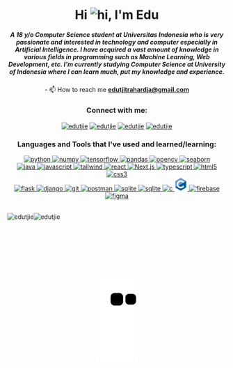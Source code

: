 <h1 align="center">Hi <img src="https://user-images.githubusercontent.com/1303154/88677602-1635ba80-d120-11ea-84d8-d263ba5fc3c0.gif" width="28px" height="28px" alt="hi">, I'm Edu</h1>
<h5 align="center">A 18 y/o Computer Science student at Universitas Indonesia who is very passionate and interested in technology and computer especially in Artificial Intelligence. I have acquired a vast amount of knowledge in various fields in programming such as Machine Learning, Web Development, etc. I'm currently studying Computer Science at University of Indonesia where I can learn much, put my knowledge and experience.</h3>

<p align="center">- 📫 How to reach me <a href="mailto:edutjitrahardja@gmail.com"><strong>edutjitrahardja@gmail.com</strong></a></p>

<h3 align="center">Connect with me:</h3>
<p align="center">
<a href="https://linkedin.com/in/edutjie" target="blank"><img align="center" src="https://raw.githubusercontent.com/rahuldkjain/github-profile-readme-generator/master/src/images/icons/Social/linked-in-alt.svg" alt="edutjie" height="30" width="30" /></a>
<a href="https://kaggle.com/edutjie" target="blank"><img align="center" src="https://raw.githubusercontent.com/rahuldkjain/github-profile-readme-generator/master/src/images/icons/Social/kaggle.svg" alt="edutjie" height="30" width="30" /></a>
<a href="https://instagram.com/edutjie" target="blank"><img align="center" src="https://raw.githubusercontent.com/rahuldkjain/github-profile-readme-generator/master/src/images/icons/Social/instagram.svg" alt="edutjie" height="30" width="30" /></a>
<a href="https://www.hackerrank.com/edutjie" target="blank"><img align="center" src="https://raw.githubusercontent.com/rahuldkjain/github-profile-readme-generator/master/src/images/icons/Social/hackerrank.svg" alt="edutjie" height="30" width="30" /></a>
</p>

<h3 align="center">Languages and Tools that I've used and learned/learning:</h3>
<p align="center">
    <a href="https://www.python.org" target="_blank" rel="noreferrer">
      <img
        src="https://img.shields.io/badge/-Python-black?style=flat-square&logo=python"
        alt="python"
        height="30"
      />
    </a>
    <a href="https://numpy.org/" target="_blank" rel="noreferrer">
      <img
        src="https://img.shields.io/badge/-Numpy-black?style=flat-square&logo=numpy&logoColor=005577"
        alt="numpy"
        height="30"
      />
    </a>
    <a href="https://pandas.pydata.org/" target="_blank" rel="noreferrer">
      <img
        src="https://img.shields.io/badge/-Pandas-black?style=flat-square&logo=pandas&logoColor=005599"
        alt="tensorflow"
        height="30"
      />
    </a>
    <a href="https://www.tensorflow.org" target="_blank" rel="noreferrer">
      <img
        src="https://img.shields.io/badge/-TensorFlow-black?style=flat-square&logo=TensorFlow&logoColor=23FF6F00"
        alt="pandas"
        height="30"
      />
    </a>
    <a href="https://opencv.org/" target="_blank" rel="noreferrer">
      <img
        src="https://img.shields.io/badge/-OpenCV-black?style=flat-square&logo=opencv&logoColor=990044"
        alt="opencv"
        height="30"
      />
    </a>
    <a href="https://seaborn.pydata.org/" target="_blank" rel="noreferrer">
      <img
        src="https://seaborn.pydata.org/_images/logo-mark-lightbg.svg"
        alt="seaborn"
        width="30"
        height="30"
      />
    </a>
    <br />
    <a href="https://www.java.com/en/" target="_blank" rel="noreferrer">
      <img
        src="https://img.shields.io/badge/-Java-black?style=flat-square&logo=java"
        alt="java"
        height="30"
      />
    </a>
    <a
      href="https://developer.mozilla.org/en-US/docs/Web/JavaScript"
      target="_blank"
      rel="noreferrer"
    >
      <img
        src="https://img.shields.io/badge/-Javascript-black?style=flat-square&logo=javascript"
        alt="javascript"
        height="30"
      />
    </a>
    <a href="https://tailwindcss.com/" target="_blank" rel="noreferrer">
      <img
        src="https://img.shields.io/badge/-TailwindCSS-black?style=flat-square&logo=tailwindcss"
        alt="tailwind"
        height="30"
      />
    </a>
      <a href="https://reactjs.org/" target="_blank" rel="noreferrer">
      <img
        src="https://img.shields.io/badge/-React-black?style=flat-square&logo=react"
        alt="react"
        height="30"
      />
    </a>
    <a href="https://nextjs.org/" target="_blank" rel="noreferrer">
      <img
        height="30"
        alt="Next.js"
        src="https://img.shields.io/badge/-Next-black?style=flat-square&logo=nextdotjs" />
    </a>
    <a href="https://www.typescriptlang.org/" target="_blank" rel="noreferrer">
      <img
        src="https://img.shields.io/badge/-Typescript-black?style=flat-square&logo=typescript"
        alt="typescript"
        height="30"
      />
    </a>
    <a href="https://www.w3.org/html/" target="_blank" rel="noreferrer">
      <img
        src="https://img.shields.io/badge/-HTML5-black?style=flat-square&logo=html5"
        alt="html5"
        height="30"
      />
    </a>
    <a href="https://www.w3schools.com/css/" target="_blank" rel="noreferrer">
      <img
        src="https://img.shields.io/badge/-CSS3-black?style=flat-square&logo=css3&logoColor=1572B6"
        alt="css3"
        height="30"
      />
    </a>
    <br />
    <a
      href="https://flask.palletsprojects.com/"
      target="_blank"
      rel="noreferrer"
    >
      <img
        src="https://img.shields.io/badge/-Flask-black?style=flat-square&logo=flask"
        alt="flask"
        height="30"
      />
    </a>
    <a href="https://www.djangoproject.com/" target="_blank" rel="noreferrer">
      <img
        src="https://img.shields.io/badge/-Django-black?style=flat-square&logo=django&logoColor=008800"
        alt="django"
        height="30"/>
    </a>
    <a href="https://git-scm.com/" target="_blank" rel="noreferrer">
      <img
        src="https://img.shields.io/badge/-Git-black?style=flat-square&logo=git"
        alt="git"
        height="30"
      />
    </a>
    <a href="https://postman.com" target="_blank" rel="noreferrer">
      <img
        src="https://img.shields.io/badge/-Postman-black?style=flat-square&logo=postman"
        alt="postman"
        height="30"
      />
    </a>
    <a href="https://www.sqlite.org/" target="_blank" rel="noreferrer">
      <img
        src="https://img.shields.io/badge/-SQLite-black?style=flat-square&logo=sqlite&logoColor=blue"
        alt="sqlite"
        height="30"
      />
    </a>
    <a href="https://www.mysql.com" target="_blank" rel="noreferrer">
      <img
        src="https://img.shields.io/badge/MySQL-black?style=flat-square&logo=mysql&logoColor=blue"
        alt="sqlite"
        height="30"
      />
    </a>
    <a href="https://www.cprogramming.com/" target="_blank" rel="noreferrer">
      <img
        src="https://img.shields.io/badge/C%2B%2B-black?style=flat-square&logo=c%2B%2B&logoColor=white"
        alt="c"
        height="30"
      />
    </a>
    <a href="https://www.cprogramming.com/" target="_blank" rel="noreferrer">
      <img
        src="https://raw.githubusercontent.com/devicons/devicon/master/icons/c/c-original.svg"
        alt="c"
        width="30"
        height="30"
      />
    </a>
    <a href="https://firebase.google.com/" target="_blank" rel="noreferrer">
      <img
        src="https://www.vectorlogo.zone/logos/firebase/firebase-icon.svg"
        alt="firebase" width="30"
        height="30"/>
    </a>
    <a href="https://www.figma.com/" target="_blank" rel="noreferrer">
      <img
        src="https://www.vectorlogo.zone/logos/figma/figma-icon.svg"
        alt="figma"
        width="30"
        height="30"
      />
    </a>
  </p>

<br />
<div style="display: flex;" align="center"> 
    <img src="https://github-readme-stats.vercel.app/api?username=edutjie&show_icons=true&theme=tokyonight&locale=en" alt="edutjie" height="150" />
    <img src="https://github-readme-stats.vercel.app/api/top-langs?username=edutjie&show_icons=true&theme=tokyonight&locale=en&layout=compact" alt="edutjie"  height="150" />
</div>

<div align="center">
    <img src="https://github.com/rafaballerini/rafaballerini/blob/output/github-contribution-grid-snake.svg" alt="Snake Animation" />
</div>

<!--
**edutjie/edutjie** is a ✨ _special_ ✨ repository because its `README.md` (this file) appears on your GitHub profile.

Here are some ideas to get you started:

- 🔭 I’m currently working on ...
- 🌱 I’m currently learning ...
- 👯 I’m looking to collaborate on ...
- 🤔 I’m looking for help with ...
- 💬 Ask me about ...
- 📫 How to reach me: ...
- 😄 Pronouns: ...
- ⚡ Fun fact: ...
-->
